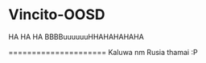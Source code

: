 Vincito-OOSD
============
HA HA HA
BBBBuuuuuuHHAHAHAHAHA

=====================
Kaluwa nm Rusia thamai :P